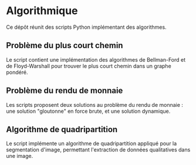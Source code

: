 # Algorithmique

Ce dépôt réunit des scripts Python implémentant des algorithmes.

## Problème du plus court chemin

Le script contient une implémentation des algorithmes de Bellman-Ford et de Floyd-Warshall pour trouver le plus court chemin dans un graphe pondéré.

## Problème du rendu de monnaie

Les scripts proposent deux solutions au problème du rendu de monnaie : une solution "gloutonne" en force brute, et une solution dynamique.

## Algorithme de quadripartition

Le script implémente un algorithme de quadripartition appliqué pour la segmentation d'image, permettant l'extraction de données qualitatives dans une image.
